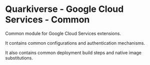 # Quarkiverse - Google Cloud Services - Common

Common module for Google Cloud Services extensions.

It contains common configurations and authentication mechanisms.

It also contains common deployment build steps and native image substitutions.
